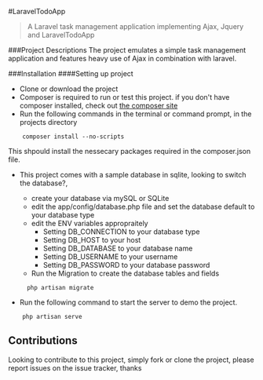 #LaravelTodoApp
>A Laravel task management application implementing Ajax, Jquery and LaravelTodoApp

###Project Descriptions
The project emulates a simple task management application and features heavy use of Ajax in combination with laravel.

###Installation
####Setting up project
* Clone or download the project
* Composer is required to run or test this project. if you don't have composer installed, check out [the composer site](https://getcomposer.org)
* Run the following commands in the terminal or command prompt, in the projects directory
```shell
    composer install --no-scripts
```
This shpould install the nessecary packages required in the composer.json file.
* This project comes with a sample database in sqlite, looking to switch the database?,
  * create your database via mySQL or SQLite
  * edit the app/config/database.php file and set the database default to your database type
  * edit the ENV variables appropraitely
    * Setting DB_CONNECTION to your database type
    * Setting DB_HOST to your host
    * Setting DB_DATABASE to your database name
    * Setting DB_USERNAME to your username
    * Setting DB_PASSWORD to your database password
  * Run the Migration to create the database tables and fields
  ```shell
    php artisan migrate
  ```

* Run the following command to start the server to demo the project.
```shell
    php artisan serve
```

## Contributions
Looking to contribute to this project, simply fork or clone the project, please report issues on the issue tracker, thanks
